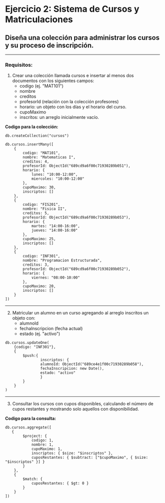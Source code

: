 # Ejercicio 2: Sistema de Cursos y Matriculaciones
## Diseña una colección para administrar los cursos y su proceso de inscripción.
---

### Requisitos:
1. Crear una colección llamada cursos e insertar al menos dos documentos 
    con los siguientes campos:
    - codigo (ej. "MAT101")
    - nombre
    - creditos
    - profesorId (relación con la colección profesores)
    - horario: un objeto con los días y el horario del curso.
    - cupoMaximo
    - inscritos: un arreglo inicialmente vacío.

**Codigo para la colección:**
```mongodb
db.createCollection("cursos")

db.cursos.insertMany([
    {
        codigo: "MAT101",
        nombre: "Matematicas I",
        creditos: 4,
        profesorId: ObjectId("689cd9a6f00c71930289b051"),
        horario: {
            lunes: "10:00-12:00",
            miercoles: "10:00-12:00"
        },
        cupoMaximo: 30,
        inscriptos: []
    },
    {
        codigo: "FIS201",
        nombre: "Fisica II",
        creditos: 5,
        profesorId: ObjectId("689cd9a6f00c71930289b053"),
        horario: {
            martes: "14:00-16:00",
            jueves: "14:00-16:00"
        },
        cupoMaximo: 25,
        inscriptos: []
    },
    {
        codigo: "INF301",
        nombre: "Programacion Estructurada",
        creditos: 3,
        profesorId: ObjectId("689cd9a6f00c71930289b052"),
        horario: {
            viernes: "08:00-10:00"
        },
        cupoMaximo: 20,
        inscriptos: []
    }
])
```
---
2. Matricular un alumno en un curso 
    agregando al arreglo inscritos un objeto con:
    - alumnoId
    - fechaInscripcion (fecha actual)
    - estado (ej. "activo")

```mongodb
db.cursos.updateOne(
    {codigo: "INF301"},
    {
        $push:{
                inscriptos: {
                alumnoId: ObjectId("689ce4e1f00c71930289b058"),
                fechaInscripcion: new Date(),
                estado: "activo"
                }
        }
    }
)
```

---

3. Consultar los cursos con cupos disponibles, calculando el número de cupos restantes y mostrando solo aquellos con disponibilidad.

**Codigo para la consulta:**
```mongodb
db.cursos.aggregate([
   {
        $project: {
            codigo: 1,
            nombre: 1,
            cupoMaximo: 1,
            inscriptos: { $size: "$inscriptos" },
            cuposRestantes: { $subtract: ["$cupoMaximo", { $size: "$inscriptos" }] }
        }
    },
    {
        $match: {
            cuposRestantes: { $gt: 0 }
        }
    }
])
```
